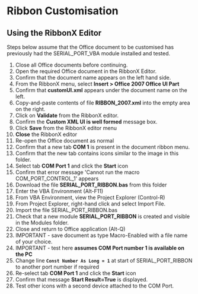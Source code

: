 # Ribbon Customisation

## Using the RibbonX Editor

Steps below assume that the Office document to be customised has previously had the SERIAL_PORT_VBA module installed and tested.

1. Close all Office documents before continuing.
2. Open the required Office document in the RibbonX Editor.
3. Confirm that the document name appears on the left hand side.
4. From the RibbonX menu, select **Insert > Office 2007 Office UI Part**
5. Confirm that **customUI.xml** appears under the document name on the left.
6. Copy-and-paste contents of file **RIBBON_2007.xml** into the empty area on the right.
7. Click on **Validate** from the RibbonX editor.
8. Confirm the **Custom XML UI is well formed** message box.
9. Click **Save** from the RibbonX editor menu
10. **Close** the RibbonX editor
11. Re-open the Office document as normal
12. Confirm that a new tab **COM 1** is present in the document ribbon menu.
13. Confirm that the new tab contains icons similar to the image in this folder.
14. Select tab **COM Port 1** and click the **Start** icon
15. Confirm that error message 'Cannot run the macro COM_PORT_CONTROL_1' appears
16. Download the file **SERIAL_PORT_RIBBON.bas** from this folder
17. Enter the VBA Environment (Alt-F11)
18. From VBA Environment, view the Project Explorer (Control-R)
19. From Project Explorer, right-hand click and select Import File.
20. Import the file SERIAL_PORT_RIBBON.bas
21. Check that a new module **SERIAL_PORT_RIBBON** is created and visible in the Modules folder. 
22. Close and return to Office application (Alt-Q)
23. IMPORTANT - save document as type Macro-Enabled with a file name of your choice.
24. IMPORTANT - test here **assumes COM Port number 1 is available on the PC** 
25. Change line **`Const Number As Long = 1`** at start of SERIAL_PORT_RIBBON to another port number if required 
26. Re-select tab **COM Port 1** and click the **Start** icon
27. Confirm that message **Start Result=True** is displayed. 
28. Test other icons with a second device attached to the COM Port. 
